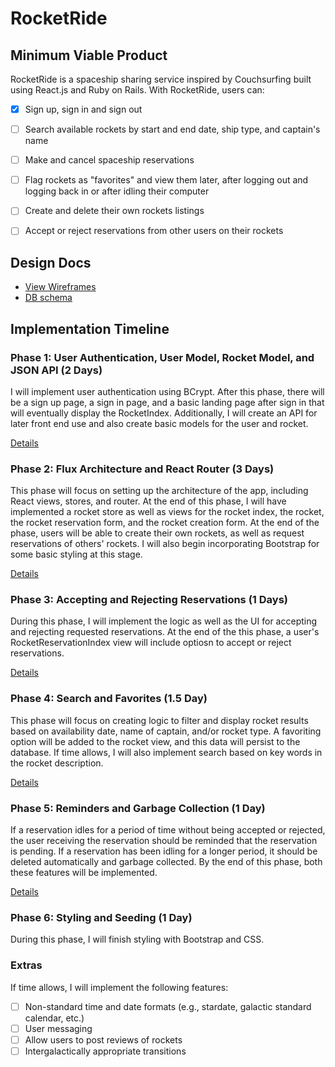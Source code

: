 # RocketRide


## Minimum Viable Product

RocketRide is a spaceship sharing service inspired by Couchsurfing built using React.js and Ruby on Rails.
With RocketRide, users can:

- [X] Sign up, sign in and sign out
- [ ] Search available rockets by start and end date, ship type, and captain's name
- [ ] Make and cancel spaceship reservations
- [ ] Flag rockets as "favorites" and view them later, after logging out and logging back in or after idling their computer
- [ ] Create and delete their own rockets listings
- [ ] Accept or reject reservations from other users on their rockets


## Design Docs
* [View Wireframes][view]
* [DB schema][schema]

[view]: ./docs/views.md
[schema]: ./docs/schema.md

## Implementation Timeline

### Phase 1: User Authentication, User Model, Rocket Model, and JSON API (2 Days)

I will implement user authentication using BCrypt.  After this phase, there will be a sign up page,
a sign in page, and a basic landing page after sign in that will eventually display the RocketIndex.
Additionally, I will create an API for later front end use and also create basic models for the user and rocket.

[Details][phase-one]

### Phase 2: Flux Architecture and React Router (3 Days)

This phase will focus on setting up the architecture of the app, including React views, stores, and router.
At the end of this phase, I will have implemented a rocket store as well as views for the rocket index, the rocket,
the rocket reservation form, and the rocket creation form.  At the end of the phase, users will be able to create their
own rockets, as well as request reservations of others' rockets.  I will also begin incorporating Bootstrap for
some basic styling at this stage.

[Details][phase-two]

### Phase 3: Accepting and Rejecting Reservations (1 Days)

During this phase, I will implement the logic as well as the UI for accepting and rejecting requested
reservations.  At the end of the this phase, a user's RocketReservationIndex view will include optiosn to
accept or reject reservations.

[Details][phase-three]

### Phase 4: Search and Favorites (1.5 Day)

This phase will focus on creating logic to filter and display rocket results based on availability date,
name of captain, and/or rocket type.  A favoriting option will be added to the rocket view, and this data will
persist to the database.  If time allows, I will also implement search based on key words in the
rocket description.

[Details][phase-four]

### Phase 5: Reminders and Garbage Collection (1 Day)

If a reservation idles for a period of time without being accepted or rejected, the user receiving the
reservation should be reminded that the reservation is pending.  If a reservation has been idling for a longer
period, it should be deleted automatically and garbage collected.  By the end of this phase, both these features
will be implemented.

[Details][phase-five]

### Phase 6: Styling and Seeding (1 Day)

During this phase, I will finish styling with Bootstrap and CSS.

### Extras

If time allows, I will implement the following features:

- [ ] Non-standard time and date formats (e.g., stardate, galactic standard calendar, etc.)
- [ ] User messaging
- [ ] Allow users to post reviews of rockets
- [ ] Intergalactically appropriate transitions

[phase-one]: ./docs/phases/phase1.md
[phase-two]: ./docs/phases/phase2.md
[phase-three]: ./docs/phases/phase3.md
[phase-four]: ./docs/phases/phase4.md
[phase-five]: ./docs/phases/phase5.md

